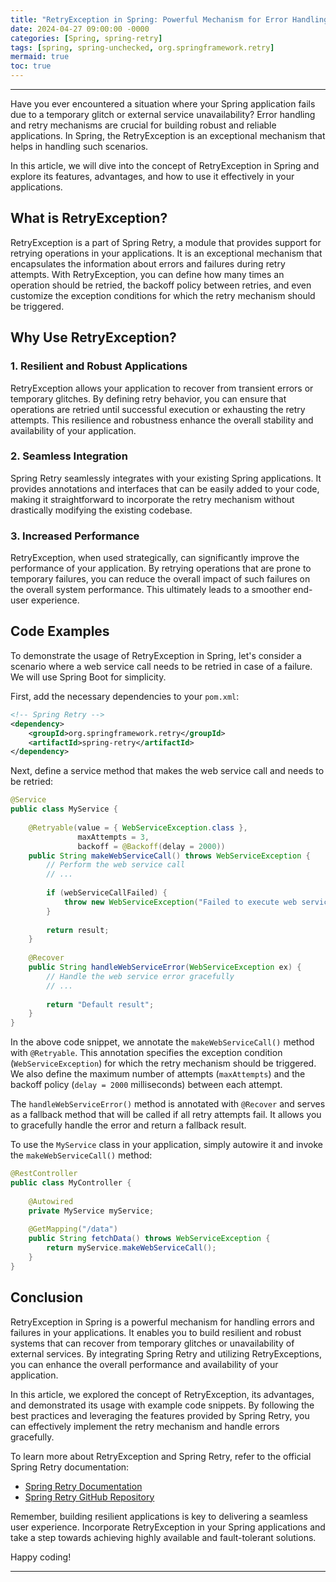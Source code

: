 ```yaml
---
title: "RetryException in Spring: Powerful Mechanism for Error Handling"
date: 2024-04-27 09:00:00 -0000
categories: [Spring, spring-retry]
tags: [spring, spring-unchecked, org.springframework.retry]
mermaid: true
toc: true
---
```



---

Have you ever encountered a situation where your Spring application fails due to a temporary glitch or external service unavailability? Error handling and retry mechanisms are crucial for building robust and reliable applications. In Spring, the RetryException is an exceptional mechanism that helps in handling such scenarios.

In this article, we will dive into the concept of RetryException in Spring and explore its features, advantages, and how to use it effectively in your applications.

## What is RetryException?

RetryException is a part of Spring Retry, a module that provides support for retrying operations in your applications. It is an exceptional mechanism that encapsulates the information about errors and failures during retry attempts. With RetryException, you can define how many times an operation should be retried, the backoff policy between retries, and even customize the exception conditions for which the retry mechanism should be triggered.

## Why Use RetryException?

### 1. Resilient and Robust Applications

RetryException allows your application to recover from transient errors or temporary glitches. By defining retry behavior, you can ensure that operations are retried until successful execution or exhausting the retry attempts. This resilience and robustness enhance the overall stability and availability of your application.

### 2. Seamless Integration

Spring Retry seamlessly integrates with your existing Spring applications. It provides annotations and interfaces that can be easily added to your code, making it straightforward to incorporate the retry mechanism without drastically modifying the existing codebase.

### 3. Increased Performance

RetryException, when used strategically, can significantly improve the performance of your application. By retrying operations that are prone to temporary failures, you can reduce the overall impact of such failures on the overall system performance. This ultimately leads to a smoother end-user experience.

## Code Examples

To demonstrate the usage of RetryException in Spring, let's consider a scenario where a web service call needs to be retried in case of a failure. We will use Spring Boot for simplicity.

First, add the necessary dependencies to your `pom.xml`:

```xml
<!-- Spring Retry -->
<dependency>
    <groupId>org.springframework.retry</groupId>
    <artifactId>spring-retry</artifactId>
</dependency>
```

Next, define a service method that makes the web service call and needs to be retried:

```java
@Service
public class MyService {
    
    @Retryable(value = { WebServiceException.class },
               maxAttempts = 3,
               backoff = @Backoff(delay = 2000))
    public String makeWebServiceCall() throws WebServiceException {
        // Perform the web service call
        // ...
        
        if (webServiceCallFailed) {
            throw new WebServiceException("Failed to execute web service call");
        }
        
        return result;
    }
    
    @Recover
    public String handleWebServiceError(WebServiceException ex) {
        // Handle the web service error gracefully
        // ...
        
        return "Default result";
    }
}
```

In the above code snippet, we annotate the `makeWebServiceCall()` method with `@Retryable`. This annotation specifies the exception condition (`WebServiceException`) for which the retry mechanism should be triggered. We also define the maximum number of attempts (`maxAttempts`) and the backoff policy (`delay = 2000` milliseconds) between each attempt.

The `handleWebServiceError()` method is annotated with `@Recover` and serves as a fallback method that will be called if all retry attempts fail. It allows you to gracefully handle the error and return a fallback result.

To use the `MyService` class in your application, simply autowire it and invoke the `makeWebServiceCall()` method:

```java
@RestController
public class MyController {
    
    @Autowired
    private MyService myService;
    
    @GetMapping("/data")
    public String fetchData() throws WebServiceException {
        return myService.makeWebServiceCall();
    }
}
```

## Conclusion

RetryException in Spring is a powerful mechanism for handling errors and failures in your applications. It enables you to build resilient and robust systems that can recover from temporary glitches or unavailability of external services. By integrating Spring Retry and utilizing RetryExceptions, you can enhance the overall performance and availability of your application.

In this article, we explored the concept of RetryException, its advantages, and demonstrated its usage with example code snippets. By following the best practices and leveraging the features provided by Spring Retry, you can effectively implement the retry mechanism and handle errors gracefully.

To learn more about RetryException and Spring Retry, refer to the official Spring Retry documentation:

- [Spring Retry Documentation](https://docs.spring.io/spring-retry/docs/current/reference/html/)
- [Spring Retry GitHub Repository](https://github.com/spring-projects/spring-retry)

Remember, building resilient applications is key to delivering a seamless user experience. Incorporate RetryException in your Spring applications and take a step towards achieving highly available and fault-tolerant solutions.

Happy coding!

---
